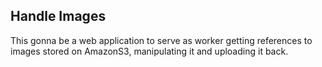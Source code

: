 ## Handle Images 

This gonna be a web application to serve as worker getting references to images stored on AmazonS3, manipulating it and uploading it back.

